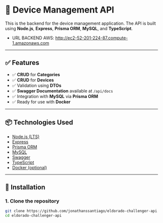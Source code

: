 # 📡 Device Management API

This is the backend for the device management application. The API is built using **Node.js**, **Express**, **Prisma ORM**, **MySQL**, and **TypeScript**.

- URL BACKEND AWS: http://ec2-52-201-224-87.compute-1.amazonaws.com

---

## ✅ Features

- ✅ **CRUD** for **Categories**
- ✅ **CRUD** for **Devices**
- ✅ Validation using **DTOs**
- ✅ **Swagger Documentation** available at `/api/docs`
- ✅ Integration with **MySQL** via **Prisma ORM**
- ✅ Ready for use with **Docker**

---

## 📦 Technologies Used

- [Node.js (LTS)](https://nodejs.org/)
- [Express](https://expressjs.com/)
- [Prisma ORM](https://www.prisma.io/)
- [MySQL](https://www.mysql.com/)
- [Swagger](https://swagger.io/tools/swagger-ui/)
- [TypeScript](https://www.typescriptlang.org/)
- [Docker (optional)](https://www.docker.com/)

---

## 🚀 Installation

### 1. Clone the repository

```bash
git clone https://github.com/jonathanssantiago/eldorado-challenger-api.git
cd eldorado-challenger-api


```
